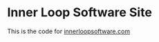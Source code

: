 # Inner Loop Software Site

This is the code for [innerloopsoftware.com](http://www.innerloopsoftware.com)
